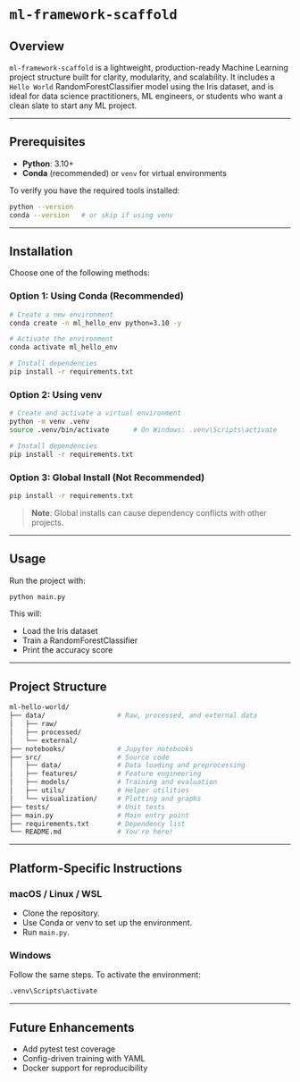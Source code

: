 # `ml-framework-scaffold`

## Overview

`ml-framework-scaffold` is a lightweight, production-ready Machine Learning project structure built for clarity, modularity, and scalability. It includes a `Hello World` RandomForestClassifier model using the Iris dataset, and is ideal for data science practitioners, ML engineers, or students who want a clean slate to start any ML project.

---

## Prerequisites

- **Python**: 3.10+
- **Conda** (recommended) or `venv` for virtual environments

To verify you have the required tools installed:

```bash
python --version
conda --version   # or skip if using venv
```

---

## Installation

Choose one of the following methods:

### Option 1: Using Conda (Recommended)

```bash
# Create a new environment
conda create -n ml_hello_env python=3.10 -y

# Activate the environment
conda activate ml_hello_env

# Install dependencies
pip install -r requirements.txt
```

### Option 2: Using venv

```bash
# Create and activate a virtual environment
python -m venv .venv
source .venv/bin/activate      # On Windows: .venv\Scripts\activate

# Install dependencies
pip install -r requirements.txt
```

### Option 3: Global Install (Not Recommended)

```bash
pip install -r requirements.txt
```

> **Note**: Global installs can cause dependency conflicts with other projects.

---

## Usage

Run the project with:

```bash
python main.py
```

This will:

- Load the Iris dataset  
- Train a RandomForestClassifier  
- Print the accuracy score  

---

## Project Structure

```bash
ml-hello-world/
├── data/                  # Raw, processed, and external data
│   ├── raw/
│   ├── processed/
│   └── external/
├── notebooks/             # Jupyter notebooks
├── src/                   # Source code
│   ├── data/              # Data loading and preprocessing
│   ├── features/          # Feature engineering
│   ├── models/            # Training and evaluation
│   ├── utils/             # Helper utilities
│   └── visualization/     # Plotting and graphs
├── tests/                 # Unit tests
├── main.py                # Main entry point
├── requirements.txt       # Dependency list
└── README.md              # You're here!
```

---

## Platform-Specific Instructions

### macOS / Linux / WSL

- Clone the repository.
- Use Conda or venv to set up the environment.
- Run `main.py`.

### Windows

Follow the same steps. To activate the environment:

```bash
.venv\Scripts\activate
```

---

## Future Enhancements

- Add pytest test coverage  
- Config-driven training with YAML  
- Docker support for reproducibility  
```

